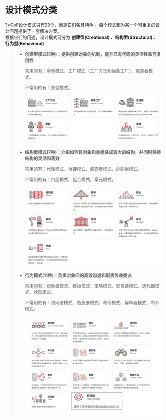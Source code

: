 # 设计模式分类

?>GoF设计模式只有23个，但是它们各具特色 ，每个模式都为某一个可重复的设计问题提供了一套解决方案。<br/>根据它们的用途，设计模式可分为 **创建型(Creational) 、结构型(Structural)  、行为型(Behavioral)**

> - **创建型模式(5种)：提供创建对象的机制，提升已有代码的灵活性和可复用性**
>
>   常用的有：单例模式、工厂模式（工厂方法和抽象工厂）、建造者模式。 
>
>   不常用的有：原型模式。
>
>   ![](imgs\01.jpg)
>
> - **结构型模式(7种)：介绍如何将对象和类组装成较大的结构，并同时保持结构的灵活和高效**
>
>   常用的有：代理模式、桥接模式、装饰者模式、适配器模式。 
>
>   不常用的有：门面模式、组合模式、享元模式。
>
>    ![](imgs\02.jpg)
>
> - **行为模式(11种)：负责对象间的高效沟通和职责传递委派**
>
>   常用的有：观察者模式、模板模式、策略模式、职责链模式、迭代器模式、状态模式。
>   
>   不常用的有：访问者模式、备忘录模式、命令模式、解释器模式、中介模式。
>   
>   ![](imgs\03.jpg)
>
